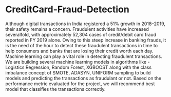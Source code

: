 # CreditCard-Fraud-Detection

Although digital transactions in India registered a 51% growth in 2018–2019, their safety remains a concern. Fraudulent activities have increased severalfold, with approximately 52,304 cases of credit/debit card fraud reported in FY 2019 alone. Owing to this steep increase in banking frauds, it is the need of the hour to detect these fraudulent transactions in time to help consumers and banks that are losing their credit worth each day. Machine learning can play a vital role in detecting fraudulent transactions.
We are building several machine learning models in algorithms like - Logistics Regression, Random Forest, XGBOOST along with the class imbalance concept of SMOTE, ADASYN, UNIFORM sampling to build models and predicting the transactions as fraudulant or not. Based on the performance metric evaluated for the project, we will recommend best model that classifies the transactions correctly. 
